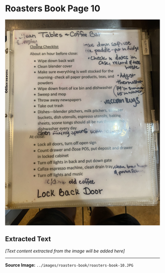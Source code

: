 # Roasters Book Page 10

![Roasters Book Page 10](../images/roasters-book/roasters-book-10.JPG)

## Extracted Text

*[Text content extracted from the image will be added here]*

---

**Source Image:** `../images/roasters-book/roasters-book-10.JPG`
